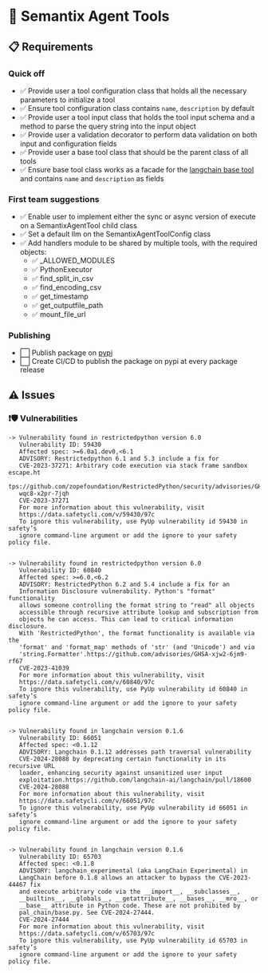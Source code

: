 # 🔧 Semantix Agent Tools

## 📋 Requirements

### Quick off

- ✅ Provide user a tool configuration class that holds all the necessary parameters to initialize a tool
- ✅ Ensure tool configuration class contains `name`, `description` by default
- ✅ Provide user a tool input class that holds the tool input schema and a method to parse the query string into the input object
- ✅ Provide user a validation decorator to perform data validation on both input and configuration fields
- ✅ Provide user a base tool class that should be the parent class of all tools
- ✅ Ensure base tool class works as a facade for the [langchain base tool](https://python.langchain.com/docs/modules/tools) and contains `name` and `description` as fields

### First team suggestions

- ✅ Enable user to implement either the sync or async version of execute on a SemantixAgentTool child class
- ✅ Set a default llm on the SemantixAgentToolConfig class
- ✅ Add handlers module to be shared by multiple tools, with the required objects:
  - ✅ \_ALLOWED_MODULES
  - ✅ PythonExecutor
  - ✅ find_split_in_csv
  - ✅ find_encoding_csv
  - ✅ get_timestamp
  - ✅ get_outputfile_path
  - ✅ mount_file_url

### Publishing

- ⬜ Publish package on [pypi](https://pypi.org)
- ⬜ Create CI/CD to publish the package on pypi at every package release

## ⚠️ Issues

### ❗🛡️ Vulnerabilities

```
-> Vulnerability found in restrictedpython version 6.0
   Vulnerability ID: 59430
   Affected spec: >=6.0a1.dev0,<6.1
   ADVISORY: Restrictedpython 6.1 and 5.3 include a fix for
   CVE-2023-37271: Arbitrary code execution via stack frame sandbox escape.ht
   tps://github.com/zopefoundation/RestrictedPython/security/advisories/GHSA-
   wqc8-x2pr-7jqh
   CVE-2023-37271
   For more information about this vulnerability, visit
   https://data.safetycli.com/v/59430/97c
   To ignore this vulnerability, use PyUp vulnerability id 59430 in safety’s
   ignore command-line argument or add the ignore to your safety policy file.


-> Vulnerability found in restrictedpython version 6.0
   Vulnerability ID: 60840
   Affected spec: >=6.0,<6.2
   ADVISORY: RestrictedPython 6.2 and 5.4 include a fix for an
   Information Disclosure vulnerability. Python's "format" functionality
   allows someone controlling the format string to "read" all objects
   accessible through recursive attribute lookup and subscription from
   objects he can access. This can lead to critical information disclosure.
   With 'RestrictedPython', the format functionality is available via the
   'format' and 'format_map' methods of 'str' (and 'Unicode') and via
   'string.Formatter'.https://github.com/advisories/GHSA-xjw2-6jm9-rf67
   CVE-2023-41039
   For more information about this vulnerability, visit
   https://data.safetycli.com/v/60840/97c
   To ignore this vulnerability, use PyUp vulnerability id 60840 in safety’s
   ignore command-line argument or add the ignore to your safety policy file.


-> Vulnerability found in langchain version 0.1.6
   Vulnerability ID: 66051
   Affected spec: <0.1.12
   ADVISORY: Langchain 0.1.12 addresses path traversal vulnerability
   CVE-2024-28088 by deprecating certain functionality in its recursive URL
   loader, enhancing security against unsanitized user input
   exploitation.https://github.com/langchain-ai/langchain/pull/18600
   CVE-2024-28088
   For more information about this vulnerability, visit
   https://data.safetycli.com/v/66051/97c
   To ignore this vulnerability, use PyUp vulnerability id 66051 in safety’s
   ignore command-line argument or add the ignore to your safety policy file.


-> Vulnerability found in langchain version 0.1.6
   Vulnerability ID: 65703
   Affected spec: <0.1.8
   ADVISORY: langchain_experimental (aka LangChain Experimental) in
   LangChain before 0.1.8 allows an attacker to bypass the CVE-2023-44467 fix
   and execute arbitrary code via the __import__, __subclasses__,
   __builtins__, __globals__, __getattribute__, __bases__, __mro__, or
   __base__ attribute in Python code. These are not prohibited by
   pal_chain/base.py. See CVE-2024-27444.
   CVE-2024-27444
   For more information about this vulnerability, visit
   https://data.safetycli.com/v/65703/97c
   To ignore this vulnerability, use PyUp vulnerability id 65703 in safety’s
   ignore command-line argument or add the ignore to your safety policy file.
```
